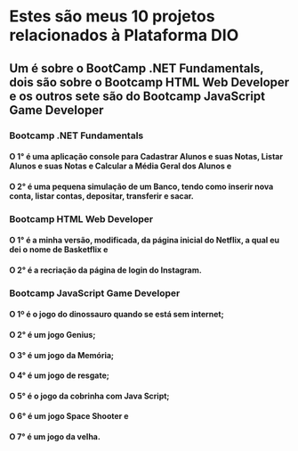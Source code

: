 # Estes são meus 10 projetos relacionados à Plataforma DIO

## Um é sobre o BootCamp .NET Fundamentals, dois são sobre o Bootcamp HTML  Web Developer e os outros sete são do Bootcamp JavaScript Game Developer

### Bootcamp .NET Fundamentals

#### O 1° é uma aplicação console para Cadastrar Alunos e suas Notas, Listar Alunos e suas Notas e Calcular a Média Geral dos Alunos e

#### O 2° é uma pequena simulação de um Banco, tendo como inserir nova conta, listar contas, depositar, transferir e sacar.

### Bootcamp HTML Web Developer

#### O 1° é a minha versão, modificada, da página inicial do Netflix, a qual eu dei o nome de Basketflix e

#### O 2° é a recriação da página de login do Instagram.

### Bootcamp JavaScript Game Developer

#### O 1º é o jogo do dinossauro quando se está sem internet;

#### O 2° é um jogo Genius;

#### O 3° é um jogo da Memória;

#### O 4° é um jogo de resgate;

#### O 5° é o jogo da cobrinha com Java Script;

#### O 6° é um jogo Space Shooter e

#### O 7° é um jogo da velha.